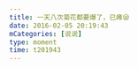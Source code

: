 ```yaml
---
title: 一天八次菊花都要爆了，已瘫😪
date: 2016-02-05 20:19:43
mCategories: [说说]
type: moment
time: t201943
---
```


